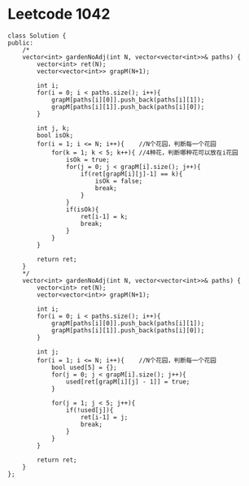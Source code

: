 # Leetcode 1042
    class Solution {
    public:
        /*
        vector<int> gardenNoAdj(int N, vector<vector<int>>& paths) {
            vector<int> ret(N);
            vector<vector<int>> grapM(N+1);

            int i;
            for(i = 0; i < paths.size(); i++){
                grapM[paths[i][0]].push_back(paths[i][1]);
                grapM[paths[i][1]].push_back(paths[i][0]); 
            }

            int j, k;
            bool isOk;
            for(i = 1; i <= N; i++){    //N个花园，判断每一个花园
                for(k = 1; k < 5; k++){ //4种花，判断哪种花可以放在i花园
                    isOk = true;
                    for(j = 0; j < grapM[i].size(); j++){
                        if(ret[grapM[i][j]-1] == k){
                            isOk = false;
                            break;
                        }
                    }
                    if(isOk){
                        ret[i-1] = k;
                        break;
                    }
                }
            }

            return ret;
        }
        */
        vector<int> gardenNoAdj(int N, vector<vector<int>>& paths) {
            vector<int> ret(N);
            vector<vector<int>> grapM(N+1);

            int i;
            for(i = 0; i < paths.size(); i++){
                grapM[paths[i][0]].push_back(paths[i][1]);
                grapM[paths[i][1]].push_back(paths[i][0]); 
            }

            int j;
            for(i = 1; i <= N; i++){    //N个花园，判断每一个花园
                bool used[5] = {};
                for(j = 0; j < grapM[i].size(); j++){
                    used[ret[grapM[i][j] - 1]] = true;
                }

                for(j = 1; j < 5; j++){
                    if(!used[j]){
                        ret[i-1] = j;
                        break;
                    }
                }
            }

            return ret;
        }
    };

